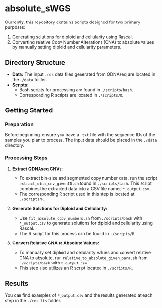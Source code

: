 # absolute_sWGS

Currently, this repository contains scripts designed for two primary purposes:

1. Generating solutions for diploid and cellularity using Rascal.
2. Converting relative Copy Number Alterations (CNA) to absolute values by manually setting diploid and cellularity parameters.

## Directory Structure

- **Data:** The input `.rds` data files generated from QDNAseq are located in the `./data` folder.
- **Scripts:** 
  - Bash scripts for processing are found in `./scripts/bash`.
  - Corresponding R scripts are located in `./scripts/R`.

## Getting Started

### Preparation

Before beginning, ensure you have a `.txt` file with the sequence IDs of the samples you plan to process. The input data should be placed in the `./data` directory.

### Processing Steps

1. **Extract QDNAseq CNVs:**
   - To extract bin-size and segmented copy number data, run the script `extract_qdna_cnv_givenID.sh` found in `./scripts/bash`. This script combines the extracted data into a CSV file named `*_output.csv`.
   - The corresponding R script used in this step is located at `./scripts/R`.

2. **Generate Solutions for Diploid and Cellularity:**
   - Use `fit_absolute_copy_numbers.sh` from `./scripts/bash` with `*_output.csv` to generate solutions for diploid and cellularity using Rascal.
   - The R script for this process can be found in `./scripts/R`.

3. **Convert Relative CNA to Absolute Values:**
   - To manually set diploid and cellularity values and convert relative CNA to absolute, run `relative_to_absolute_given_para.sh` from `./scripts/bash` with `*_output.csv`.
   - This step also utilizes an R script located in `./scripts/R`.

## Results

You can find examples of `*_output.csv` and the results generated at each step in the `./results` folder.

